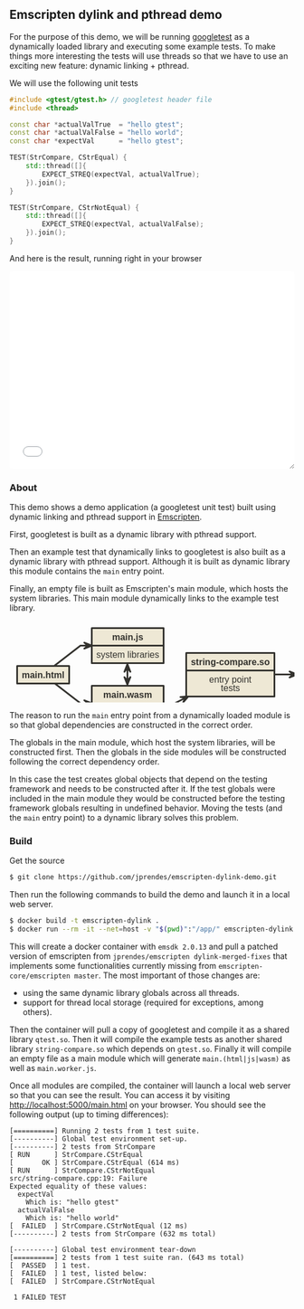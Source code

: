 ## Emscripten dylink and pthread demo

For the purpose of this demo, we will be running [googletest](https://github.com/google/googletest/) as a dynamically loaded library and executing some example tests.
To make things more interesting the tests will use threads so that we have to use an exciting new feature: dynamic linking + pthread.

We will use the following unit tests

```c++
#include <gtest/gtest.h> // googletest header file
#include <thread>

const char *actualValTrue  = "hello gtest";
const char *actualValFalse = "hello world";
const char *expectVal      = "hello gtest";

TEST(StrCompare, CStrEqual) {
    std::thread([]{
        EXPECT_STREQ(expectVal, actualValTrue);
    }).join();
}

TEST(StrCompare, CStrNotEqual) {
    std::thread([]{
        EXPECT_STREQ(expectVal, actualValFalse);
    }).join();
}
```

And here is the result, running right in your browser

<iframe src="./build/embedded.html" style="width:100%; height: 25em; border: none; resize: vertical; border-radius: 0.3rem;"></iframe>

### About

This demo shows a demo application (a googletest unit test) built using dynamic linking and pthread support in [Emscripten](https://emscripten.org/).

First, googletest is built as a dynamic library with pthread support.

Then an example test that dynamically links to googletest is also built as a dynamic library with pthread support. Although it is built as dynamic library this module contains the `main` entry point.

Finally, an empty file is built as Emscripten's main module, which hosts the system libraries. This main module dynamically links to the example test library.

<svg xmlns="http://www.w3.org/2000/svg" width="663" height="190" style="font:700 12pt Helvetica,Helvetica,sans-serif;display:block;margin:0 auto;" stroke-linecap="round" stroke-linejoin="round"><path fill="none" stroke="#33322e" stroke-width="3" d="M79.6 111l45.9 35.5h20"/><path fill="#33322e" stroke="#33322e" stroke-width="3" d="M132.2 151.8l6.6-5.3-6.6-5.3 13.3 5.3z"/><path fill="none" stroke="#33322e" stroke-width="3" d="M79.6 80l45.9-35.5h20"/><path fill="#33322e" stroke="#33322e" stroke-width="3" d="M132.2 49.8l6.6-5.3-6.6-5.3 13.3 5.3z"/><path fill="none" stroke="#33322e" stroke-width="3" d="M272.5 146.5h20l24-12.5h0"/><path fill="#33322e" stroke="#33322e" stroke-width="3" d="M307.2 144.9l3.4-7.8-8.4-1.7 14.3-1.4z"/><path fill="none" stroke="#33322e" stroke-width="3" d="M468.5 95.5h40"/><path fill="#33322e" stroke="#33322e" stroke-width="3" d="M495.2 100.8l6.6-5.3-6.6-5.3 13.3 5.3z"/><path fill="#eee8d5" stroke="#33322e" stroke-width="3" d="M145.5 13.5h127v62h-127z" data-name="main.js"/><path fill="none" stroke="#33322e" stroke-width="3" d="M145.5 44.5h127" data-name="main.js"/><text x="209" y="35" style="font:700 12pt Helvetica,Helvetica,sans-serif" fill="#33322e" data-name="main.js" text-anchor="middle">main.js</text><text x="153.5" y="66" style="font:12pt Helvetica,Helvetica,sans-serif" fill="#33322e" data-name="main.js">system libraries</text><path fill="#eee8d5" stroke="#33322e" stroke-width="3" d="M145.5 115.5h127v62h-127z" data-name="main.wasm"/><path fill="none" stroke="#33322e" stroke-width="3" d="M145.5 146.5h127" data-name="main.wasm"/><text x="209" y="137" style="font:700 12pt Helvetica,Helvetica,sans-serif" fill="#33322e" data-name="main.wasm" text-anchor="middle">main.wasm</text><text x="153.5" y="168" style="font:12pt Helvetica,Helvetica,sans-serif" fill="#33322e" data-name="main.wasm">system libraries</text><path fill="#eee8d5" stroke="#33322e" stroke-width="3" d="M312.5 57.5h156v77h-156z" data-name="string-compare.so"/><path fill="none" stroke="#33322e" stroke-width="3" d="M312.5 88.5h156" data-name="string-compare.so"/><text x="390.5" y="79" style="font:700 12pt Helvetica,Helvetica,sans-serif" fill="#33322e" data-name="string-compare.so" text-anchor="middle">string-compare.so</text><text x="353.051" y="110" style="line-height:normal" fill="#33322e" data-name="string-compare.so" font-family="Helvetica,Helvetica,sans-serif" font-size="16" font-weight="400">entry point</text><text x="373.805" y="125" style="line-height:normal" fill="#33322e" data-name="string-compare.so" font-family="Helvetica,Helvetica,sans-serif" font-size="16" font-weight="400">tests</text><path fill="#eee8d5" stroke="#33322e" stroke-width="3" d="M508.5 64.5h142v62h-142z" data-name="gtest.so"/><path fill="none" stroke="#33322e" stroke-width="3" d="M508.5 95.5h142" data-name="gtest.so"/><text x="579.5" y="86" style="font:700 12pt Helvetica,Helvetica,sans-serif" fill="#33322e" data-name="gtest.so" text-anchor="middle">gtest.so</text><text x="516.5" y="117" style="font:12pt Helvetica,Helvetica,sans-serif" fill="#33322e" data-name="gtest.so">testing framework</text><path fill="#eee8d5" stroke="#33322e" stroke-width="3" d="M13.5 80.5h92v31h-92z" data-name="main.html"/><text x="59.5" y="102" style="font:700 12pt Helvetica,Helvetica,sans-serif" fill="#33322e" data-name="main.html" text-anchor="middle">main.html</text><path fill="none" stroke="#33322e" stroke-width="3" d="M208.5 77.722v35.692"/><path fill="#33322e" stroke="#33322e" stroke-width="3" d="M203.2 100.2l5.3 6.6 5.3-6.6-5.3 13.3zM213.8 90.72l-5.3-6.6-5.3 6.6 5.3-13.3z"/></svg>

The reason to run the `main` entry point from a dynamically loaded module is so that global dependencies are constructed in the correct order.

The globals in the main module, which host the system libraries, will be constructed first. Then the globals in the side modules will be constructed following the correct dependency order.

In this case the test creates global objects that depend on the testing framework and needs to be constructed after it. If the test globals were included in the main module they would be constructed before the testing framework globals resulting in undefined behavior. Moving the tests (and the `main` entry point) to a dynamic library solves this problem.

### Build

Get the source

```bash
$ git clone https://github.com/jprendes/emscripten-dylink-demo.git
```

Then run the following commands to build the demo and launch it in a local web server.

```bash
$ docker build -t emscripten-dylink .
$ docker run --rm -it --net=host -v "$(pwd)":"/app/" emscripten-dylink
```

This will create a docker container with `emsdk 2.0.13`  and pull a patched version of emscripten from `jprendes/emscripten dylink-merged-fixes` that implements some functionalities currently missing from `emscripten-core/emscripten master`. The most important of those changes are:
* using the same dynamic library globals across all threads.
* support for thread local storage (required for exceptions, among others).

Then the container will pull a copy of googletest and compile it as a shared library `qtest.so`. Then it will compile the example tests as another shared library `string-compare.so` which depends on `gtest.so`. Finally it will compile an empty file as a main module which will generate `main.(html|js|wasm)` as well as `main.worker.js`.

Once all modules are compiled, the container will launch a local web server so that you can see the result. You can access it by visiting [http://localhost:5000/main.html](http://localhost:5000/main.html) on your browser. You should see the following output (up to timing differences):

```
[==========] Running 2 tests from 1 test suite.
[----------] Global test environment set-up.
[----------] 2 tests from StrCompare
[ RUN      ] StrCompare.CStrEqual
[       OK ] StrCompare.CStrEqual (614 ms)
[ RUN      ] StrCompare.CStrNotEqual
src/string-compare.cpp:19: Failure
Expected equality of these values:
  expectVal
    Which is: "hello gtest"
  actualValFalse
    Which is: "hello world"
[  FAILED  ] StrCompare.CStrNotEqual (12 ms)
[----------] 2 tests from StrCompare (632 ms total)

[----------] Global test environment tear-down
[==========] 2 tests from 1 test suite ran. (643 ms total)
[  PASSED  ] 1 test.
[  FAILED  ] 1 test, listed below:
[  FAILED  ] StrCompare.CStrNotEqual

 1 FAILED TEST
```
